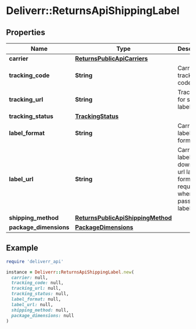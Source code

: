 # Deliverr::ReturnsApiShippingLabel

## Properties

| Name | Type | Description | Notes |
| ---- | ---- | ----------- | ----- |
| **carrier** | [**ReturnsPublicApiCarriers**](ReturnsPublicApiCarriers.md) |  |  |
| **tracking_code** | **String** | Carrier tracking code. |  |
| **tracking_url** | **String** | Tracking url for shipping label. | [optional] |
| **tracking_status** | [**TrackingStatus**](TrackingStatus.md) |  | [optional] |
| **label_format** | **String** | Carrier label format. | [optional] |
| **label_url** | **String** | Carrier label download url label format is required when passing label url. | [optional] |
| **shipping_method** | [**ReturnsPublicApiShippingMethod**](ReturnsPublicApiShippingMethod.md) |  | [optional] |
| **package_dimensions** | [**PackageDimensions**](PackageDimensions.md) |  | [optional] |

## Example

```ruby
require 'deliverr_api'

instance = Deliverr::ReturnsApiShippingLabel.new(
  carrier: null,
  tracking_code: null,
  tracking_url: null,
  tracking_status: null,
  label_format: null,
  label_url: null,
  shipping_method: null,
  package_dimensions: null
)
```

